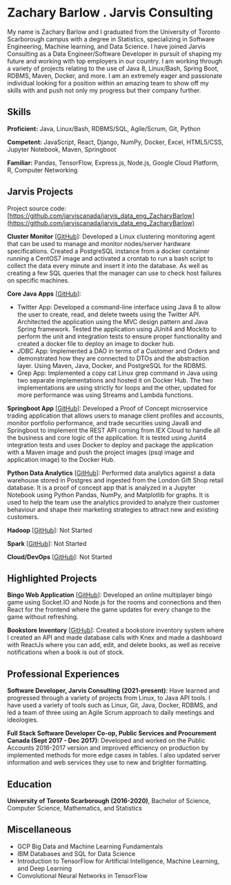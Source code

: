# Zachary Barlow . Jarvis Consulting

My name is Zachary Barlow and I graduated from the University of Toronto Scarborough campus with a degree in Statistics, specializing in Software Engineering, Machine learning, and Data Science. I have joined Jarvis Consulting as a Data Engineer/Software Developer in pursuit of shaping my future and working with top employers in our country. I am working through a variety of projects relating to the use of Java 8, Linux/Bash, Spring Boot, RDBMS, Maven, Docker, and more. I am an extremely eager and passionate individual looking for a position within an amazing team to show off my skills with and push not only my progress but their company further.

## Skills

**Proficient:** Java, Linux/Bash, RDBMS/SQL, Agile/Scrum, Git, Python

**Competent:** JavaScript, React, Django, NumPy, Docker, Excel, HTML5/CSS, Jupyter Notebook, Maven, Springboot

**Familiar:** Pandas, TensorFlow, Express.js, Node.js, Google Cloud Platform, R, Computer Networking

## Jarvis Projects

Project source code: [https://github.com/jarviscanada/jarvis_data_eng_ZacharyBarlow](https://github.com/jarviscanada/jarvis_data_eng_ZacharyBarlow)


**Cluster Monitor** [[GitHub](https://github.com/jarviscanada/jarvis_data_eng_ZacharyBarlow/tree/master/linux_sql)]: Developed a Linux clustering monitoring agent that can be used to manage and monitor nodes/server hardware specifications. Created a PostgreSQL instance from a docker container running a CentOS7 image and activated a crontab to run a bash script to collect the data every minute and insert it into the database. As well as creating a few SQL queries that the manager can use to check host failures on specific machines.

**Core Java Apps** [[GitHub](https://github.com/jarviscanada/jarvis_data_eng_ZacharyBarlow/tree/master/core_java)]:
      
  - Twitter App: Developed a command-line interface using Java 8 to allow the user to create, read, and delete tweets using the Twitter API. Architected the application using the MVC design pattern and Java Spring framework. Tested the application using JUnit4 and Mockito to perform the unit and integration tests to ensure proper functionality and created a docker file to deploy an image to docker hub.
  - JDBC App: Implemented a DAO in terms of a Customer and Orders and demonstrated how they are connected to DTOs and the abstraction layer. Using Maven, Java, Docker, and PostgreSQL for the RDBMS.
  - Grep App: Implemented a copy cat Linux grep command in Java using two separate implementations and hosted it on Docker Hub. The two implementations are using strictly for loops and the other, updated for more performance was using Streams and Lambda functions.

**Springboot App** [[GitHub](https://github.com/jarviscanada/jarvis_data_eng_ZacharyBarlow/tree/master/springboot)]: Developed a Proof of Concept microservice trading application that allows users to manage client profiles and accounts, monitor portfolio performance, and trade securities using Java8 and Springboot to implement the REST API coming from IEX Cloud to handle all the business and core logic of the application. It is tested using Junit4 integration tests and uses Docker to deploy and package the application with a Maven image and push the project images (psql image and application image) to the Docker Hub.

**Python Data Analytics** [[GitHub](https://github.com/jarviscanada/jarvis_data_eng_ZacharyBarlow/tree/master/python_data_anlytics)]: Performed data analytics against a data warehouse stored in Postgres and ingested from the London Gift Shop retail database. It is a proof of concept app that is analyzed in a Jupyter Notebook using Python Pandas, NumPy, and Matplotlib for graphs. It is used to help the team use the analytics provided to analyze their customer behaviour and shape their marketing strategies to attract new and existing customers. 

**Hadoop** [[GitHub](https://github.com/jarviscanada/jarvis_data_eng_ZacharyBarlow/tree/master/hadoop)]: Not Started

**Spark** [[GitHub](https://github.com/jarviscanada/jarvis_data_eng_ZacharyBarlow/tree/master/spark)]: Not Started

**Cloud/DevOps** [[GitHub](https://github.com/jarviscanada/jarvis_data_eng_ZacharyBarlow/tree/master/cloud_devops)]: Not Started


## Highlighted Projects
**Bingo Web Application** [[GitHub](https://github.com/zachary-barlow/Bingo)]: Developed an online multiplayer bingo game using Socket.IO and Node.js for the rooms and connections and then React for the frontend where the game updates for every change to the game without refreshing.

**Bookstore Inventory** [[GitHub](https://github.com/zachary-barlow/VentionProject)]: Created a bookstore inventory system where I created an API and made database calls with Knex and made a dashboard with ReactJs where you can add, edit, and delete books, as well as receive notifications when a book is out of stock.


## Professional Experiences

**Software Developer, Jarvis Consulting (2021-present)**: Have learned and progressed through a variety of projects from Linux, to Java API tools. I have used a variety of tools such as Linux, Git, Java, Docker, RDBMS, and led a team of three using an Agile Scrum approach to daily meetings and ideologies.

**Full Stack Software Developer Co-op, Public Services and Procurement Canada (Sept 2017 - Dec 2017)**: Developed and worked on the Public Accounts 2016-2017 version and improved efficiency on production by implemented methods for more edge cases in tables. I also updated server information and web services they use to new and brighter formatting.


## Education
**University of Toronto Scarborough (2016-2020)**, Bachelor of Science, Computer Science, Mathematics, and Statistics


## Miscellaneous
- GCP Big Data and Machine Learning Fundamentals
- IBM Databases and SQL for Data Science
- Introduction to TensorFlow for Artificial Intelligence, Machine Learning, and Deep Learning
- Convolutional Neural Networks in TensorFlow